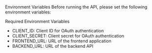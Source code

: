 Environment Variables
Before running the API, please set the following environment variables:

Required Environment Variables
- CLIENT_ID: Client ID for OAuth authentication
- CLIENT_SECRET: Client secret for OAuth authentication
- FRONTEND_URL: URL of the frontend application
- BACKEND_URL: URL of the backend API
